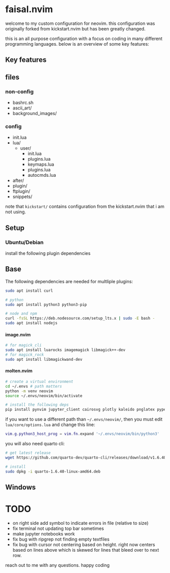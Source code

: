 # faisal.nvim

welcome to my custom configuration for neovim. this configuration was originally forked from kickstart.nvim but has been greatly changed.

this is an all purpose configuration with a focus on coding in many different programming languages. below is an overview of some key features:

## Key features

## files
### non-config
- bashrc.sh
- ascii_art/
- background_images/

### config
- init.lua
- lua/
  - user/
    - init.lua
    - plugins.lua
    - keymaps.lua
    - plugins.lua
    - autocmds.lua
- after/
- plugin/
- ftplugin/
- snippets/

note that `kickstart/` contains configuration from the kickstart.nvim that i am not using.

## Setup
### Ubuntu/Debian
install the following plugin dependencies

## Base
The following dependencies are needed for multliple plugins:
```bash
sudo apt install curl

# python
sudo apt install python3 python3-pip

# node and npm
curl -fsSL https://deb.nodesource.com/setup_lts.x | sudo -E bash -
sudo apt install nodejs
```

#### image.nvim
```bash
# for magick_cli
sudo apt install luarocks imagemagick libmagick++-dev
# for magick_rock
sudo apt install libmagickwand-dev
```

#### molten.nvim
```bash
# create a virtual environment
cd ~/.envs # path matters
python -m venv neovim
source ~/.envs/neovim/bin/activate

# install the following deps
pip install pynvim jupyter_client cairosvg plotly kaleido pnglatex pyperclip nbformat jupytext jupyter jupyterlab
```
if you want to use a different path than `~/.envs/neovim/`, then you must edit `lua/core/options.lua` and change this line:
```lua
vim.g.python3_host_prog = vim.fn.expand '~/.envs/neovim/bin/python3'
```

you will also need quarto cli:
```bash
# get latest release
wget https://github.com/quarto-dev/quarto-cli/releases/download/v1.6.40/quarto-1.6.40-linux-amd64.deb

# install
sudo dpkg -i quarto-1.6.40-linux-amd64.deb
```

## Windows

# TODO
- on right side add symbol to indicate errors in file (relative to size)
- fix terminal not updating top bar sometimes
- make jupyter notebooks work
- fix bug with ripgrep not finding empty textfiles
- fix bug with cursor not centering based on height. right now centers based on lines above which is skewed for lines that bleed over to next row.

reach out to me with any questions. happy coding
